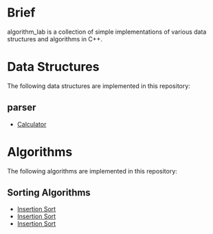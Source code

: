 # Brief

algorithm_lab is a collection of simple implementations of various data structures and algorithms in C++.

# Data Structures

The following data structures are implemented in this repository:

## parser
* [Calculator](./src/algorithm_lab/structure/parser/calculator_parser.h)

# Algorithms

The following algorithms are implemented in this repository:

## Sorting Algorithms

* [Insertion Sort](./src/algorithm_lab/algorithm/sort/insertion_sort.h)
* [Insertion Sort](./src/algorithm_lab/algorithm/sort/quick_sort.h)
* [Insertion Sort](./src/algorithm_lab/algorithm/sort/shell_sort.h)
